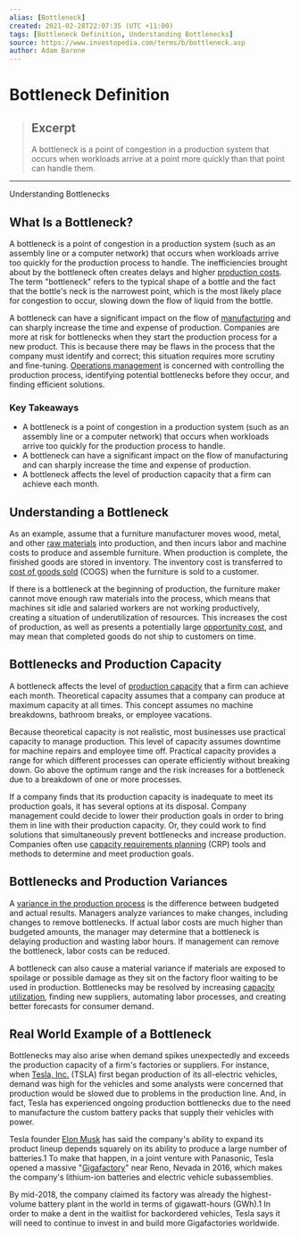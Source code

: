 ```yaml
---
alias: [Bottleneck]
created: 2021-02-28T22:07:35 (UTC +11:00)
tags: [Bottleneck Definition, Understanding Bottlenecks]
source: https://www.investopedia.com/terms/b/bottleneck.asp
author: Adam Barone
---
```


# Bottleneck Definition

> ## Excerpt
> A bottleneck is a point of congestion in a production system that occurs when workloads arrive at a point more quickly than that point can handle them.

---

Understanding Bottlenecks
## What Is a Bottleneck?

A bottleneck is a point of congestion in a production system (such as an assembly line or a computer network) that occurs when workloads arrive too quickly for the production process to handle. The inefficiencies brought about by the bottleneck often creates delays and higher [production costs](https://www.investopedia.com/terms/p/production-cost.asp). The term "bottleneck" refers to the typical shape of a bottle and the fact that the bottle's neck is the narrowest point, which is the most likely place for congestion to occur, slowing down the flow of liquid from the bottle.

A bottleneck can have a significant impact on the flow of [manufacturing](https://www.investopedia.com/terms/m/manufacturing.asp) and can sharply increase the time and expense of production. Companies are more at risk for bottlenecks when they start the production process for a new product. This is because there may be flaws in the process that the company must identify and correct; this situation requires more scrutiny and fine-tuning. [Operations management](https://www.investopedia.com/ask/answers/050715/what-operations-management-theory-and-how-can-it-help-business.asp) is concerned with controlling the production process, identifying potential bottlenecks before they occur, and finding efficient solutions.

### Key Takeaways

-   A bottleneck is a point of congestion in a production system (such as an assembly line or a computer network) that occurs when workloads arrive too quickly for the production process to handle.
-   A bottleneck can have a significant impact on the flow of manufacturing and can sharply increase the time and expense of production.
-   A bottleneck affects the level of production capacity that a firm can achieve each month.

## Understanding a Bottleneck

As an example, assume that a furniture manufacturer moves wood, metal, and other [raw materials](https://www.investopedia.com/terms/r/rawmaterials.asp) into production, and then incurs labor and machine costs to produce and assemble furniture. When production is complete, the finished goods are stored in inventory. The inventory cost is transferred to [cost of goods sold](https://www.investopedia.com/terms/c/cogs.asp) (COGS) when the furniture is sold to a customer.

If there is a bottleneck at the beginning of production, the furniture maker cannot move enough raw materials into the process, which means that machines sit idle and salaried workers are not working productively, creating a situation of underutilization of resources. This increases the cost of production, as well as presents a potentially large [opportunity cost](https://www.investopedia.com/terms/o/opportunitycost.asp), and may mean that completed goods do not ship to customers on time.

## Bottlenecks and Production Capacity

A bottleneck affects the level of [production capacity](https://www.investopedia.com/terms/c/capacity.asp) that a firm can achieve each month. Theoretical capacity assumes that a company can produce at maximum capacity at all times. This concept assumes no machine breakdowns, bathroom breaks, or employee vacations.

Because theoretical capacity is not realistic, most businesses use practical capacity to manage production. This level of capacity assumes downtime for machine repairs and employee time off. Practical capacity provides a range for which different processes can operate efficiently without breaking down. Go above the optimum range and the risk increases for a bottleneck due to a breakdown of one or more processes.

If a company finds that its production capacity is inadequate to meet its production goals, it has several options at its disposal. Company management could decide to lower their production goals in order to bring them in line with their production capacity. Or, they could work to find solutions that simultaneously prevent bottlenecks and increase production. Companies often use [capacity requirements planning](https://www.investopedia.com/terms/c/capacity-requirements-planning.asp) (CRP) tools and methods to determine and meet production goals.

## Bottlenecks and Production Variances

A [variance in the production process](https://www.investopedia.com/terms/p/production-volume-variance.asp) is the difference between budgeted and actual results. Managers analyze variances to make changes, including changes to remove bottlenecks. If actual labor costs are much higher than budgeted amounts, the manager may determine that a bottleneck is delaying production and wasting labor hours. If management can remove the bottleneck, labor costs can be reduced.

A bottleneck can also cause a material variance if materials are exposed to spoilage or possible damage as they sit on the factory floor waiting to be used in production. Bottlenecks may be resolved by increasing [capacity utilization](https://www.investopedia.com/terms/c/capacityutilizationrate.asp), finding new suppliers, automating labor processes, and creating better forecasts for consumer demand.

## Real World Example of a Bottleneck

Bottlenecks may also arise when demand spikes unexpectedly and exceeds the production capacity of a firm's factories or suppliers. For instance, when [Tesla, Inc.](https://www.investopedia.com/articles/personal-finance/032415/why-are-tesla-cars-so-expensive.asp) (TSLA) first began production of its all-electric vehicles, demand was high for the vehicles and some analysts were concerned that production would be slowed due to problems in the production line. And, in fact, Tesla has experienced ongoing production bottlenecks due to the need to manufacture the custom battery packs that supply their vehicles with power.

Tesla founder [Elon Musk](https://www.investopedia.com/articles/personal-finance/061015/how-elon-musk-became-elon-musk.asp) has said the company's ability to expand its product lineup depends squarely on its ability to produce a large number of batteries.1 To make that happen, in a joint venture with Panasonic, Tesla opened a massive "[Gigafactory](https://www.tesla.com/gigafactory)" near Reno, Nevada in 2016, which makes the company's lithium-ion batteries and electric vehicle subassemblies.

By mid-2018, the company claimed its factory was already the highest-volume battery plant in the world in terms of gigawatt-hours (GWh).1 In order to make a dent in the waitlist for backordered vehicles, Tesla says it will need to continue to invest in and build more Gigafactories worldwide.
